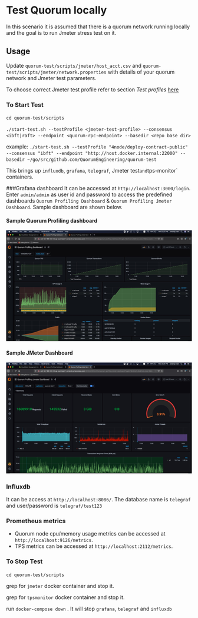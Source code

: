 # Test Quorum locally
 In this scenario it is assumed that there is a quorum network running locally and the goal is to run Jmeter stress test on it.
 
 ## Usage
 Update `quorum-test/scripts/jmeter/host_acct.csv` and `quorum-test/scripts/jmeter/network.properties` with details of your quorum network and Jmeter test parameters.
 
 To choose correct Jmeter test profile refer to section _Test profiles_ [here](../stresstest-aws/jmeter-test/README.md)
 
 ### To Start Test
`cd quorum-test/scripts`

 `./start-test.sh --testProfile <jmeter-test-profile> --consensus <ibft|raft> --endpoint <quorum-rpc-endpoint> --basedir <repo base dir>`
 
 example: `./start-test.sh --testProfile "4node/deploy-contract-public" --consensus "ibft" --endpoint "http://host.docker.internal:22000" --basedir ~/go/src/github.com/QuorumEngineering/quorum-test`
 
 This brings up `influxdb`, `grafana`, `telegraf`, Jmeter test` and `tps-monitor` containers. 
 
 ###Grafana dashboard 
  It can be accessed at `http://localhost:3000/login`. Enter `admin/admin` as user id and password to access the predefined dashboards `Quorum Profiling Dashboard` & `Quorum Profiling Jmeter Dashboard`. Sample dashboard are shown below.
 
 #### Sample Quorum Profiling dashboard
 ![Quorum Dashboard](../stresstest-aws/quorumDashboard.jpeg) 
  
 #### Sample JMeter Dashboard
 ![Jmeter Dashboard](../stresstest-aws/jmeterDashboard.jpeg) 
  
 ### Influxdb 
  It can be access at `http://localhost:8086/`. The database name is `telegraf` and user/password is `telegraf/test123`
 
 ### Prometheus metrics  
  * Quorum node cpu/memory usage metrics can be accessed at `http://localhost:9126/metrics`.
  * TPS metrics can be accessed at `http://localhost:2112/metrics`.
 
 ### To Stop Test
 
 `cd quorum-test/scripts`
 
 grep for `jmeter` docker container and stop it.
 
 grep for  `tpsmonitor` docker container and stop it.
 
 run `docker-compose down` . It will stop `grafana`, `telegraf` and `influxdb`
     
  
   